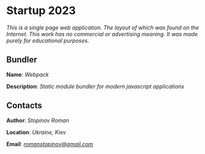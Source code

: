 # Startup 2023
 *This is a single page web application. The layout of which was found on the Internet. This work has no commercial or advertising meaning. It was made purely for educational purposes.*
## Bundler
**Name**:	*Webpack*

**Description**: *Static module bundler for modern javascript applications*
## Contacts
**Author**: *Stopinov Roman*

**Location**: *Ukraine, Kiev*

**Email**: *romanstopinov@gmail.com*